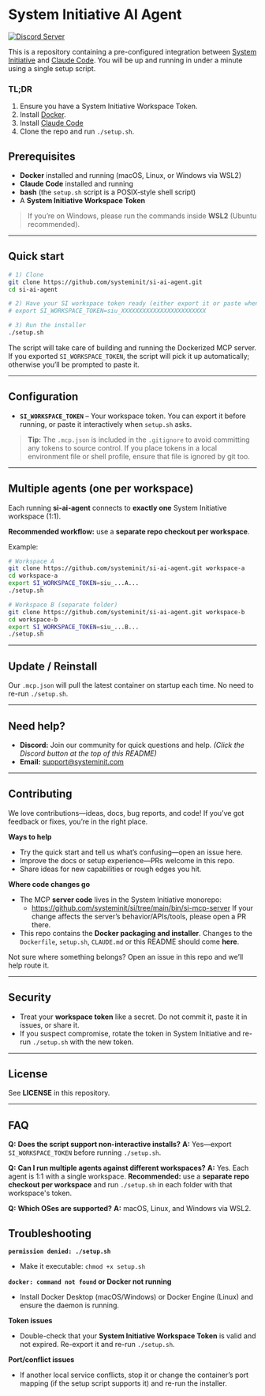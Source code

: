 # System Initiative AI Agent

[![Discord Server](https://img.shields.io/badge/discord-gray?style=for-the-badge&logo=discord&logoColor=white)](https://discord.com/invite/system-init)

This is a repository containing a pre-configured integration between [System Initiative](https://systeminit.com) and [Claude Code](https://www.anthropic.com/claude-code). You will be up and running in under a minute using a single setup script.

### TL;DR

1. Ensure you have a System Initiative Workspace Token.
2. Install [Docker](https://www.docker.com/products/docker-desktop).
3. Install [Claude Code](https://www.anthropic.com/claude-code)
4. Clone the repo and run `./setup.sh`.

## Prerequisites

- **Docker** installed and running (macOS, Linux, or Windows via WSL2)
- **Claude Code** installed and running
- **bash** (the `setup.sh` script is a POSIX‐style shell script)
- A **System Initiative Workspace Token**

> If you’re on Windows, please run the commands inside **WSL2** (Ubuntu recommended).

---

## Quick start

```bash
# 1) Clone
git clone https://github.com/systeminit/si-ai-agent.git
cd si-ai-agent

# 2) Have your SI workspace token ready (either export it or paste when prompted)
# export SI_WORKSPACE_TOKEN=siu_XXXXXXXXXXXXXXXXXXXXXXXX

# 3) Run the installer
./setup.sh
```

The script will take care of building and running the Dockerized MCP server. If you exported `SI_WORKSPACE_TOKEN`, the script will pick it up automatically; otherwise you’ll be prompted to paste it.

---

## Configuration

- **`SI_WORKSPACE_TOKEN`** – Your workspace token. You can export it before running, or paste it interactively when `setup.sh` asks.

> **Tip:** The `.mcp.json` is included in the `.gitignore` to avoid committing any tokens to source control. If you place tokens in a local environment file or shell profile, ensure that file is ignored by git too.

---

## Multiple agents (one per workspace)

Each running **si-ai-agent** connects to **exactly one** System Initiative workspace (1:1).

**Recommended workflow:** use a **separate repo checkout per workspace**.

Example:

```bash
# Workspace A
git clone https://github.com/systeminit/si-ai-agent.git workspace-a
cd workspace-a
export SI_WORKSPACE_TOKEN=siu_...A...
./setup.sh

# Workspace B (separate folder)
git clone https://github.com/systeminit/si-ai-agent.git workspace-b
cd workspace-b
export SI_WORKSPACE_TOKEN=siu_...B...
./setup.sh
```

---

## Update / Reinstall

Our `.mcp.json` will pull the latest container on startup each time. No need to re-run `./setup.sh`.

---

## Need help?

- **Discord:** Join our community for quick questions and help. _(Click the Discord button at the top of this README)_
- **Email:** [support@systeminit.com](mailto:support@systeminit.com)

---

## Contributing

We love contributions—ideas, docs, bug reports, and code! If you’ve got feedback or fixes, you’re in the right place.

**Ways to help**

- Try the quick start and tell us what’s confusing—open an issue here.
- Improve the docs or setup experience—PRs welcome in this repo.
- Share ideas for new capabilities or rough edges you hit.

**Where code changes go**

- The MCP **server code** lives in the System Initiative monorepo:
  - https://github.com/systeminit/si/tree/main/bin/si-mcp-server
    If your change affects the server’s behavior/APIs/tools, please open a PR there.
- This repo contains the **Docker packaging and installer**. Changes to the `Dockerfile`, `setup.sh`, `CLAUDE.md` or this README should come **here**.

Not sure where something belongs? Open an issue in this repo and we’ll help route it.

---

## Security

- Treat your **workspace token** like a secret. Do not commit it, paste it in issues, or share it.
- If you suspect compromise, rotate the token in System Initiative and re-run `./setup.sh` with the new token.

---

## License

See **LICENSE** in this repository.

---

## FAQ

**Q:** **Does the script support non-interactive installs?**
**A:** Yes—export `SI_WORKSPACE_TOKEN` before running `./setup.sh`.

**Q:** **Can I run multiple agents against different workspaces?**
**A:** Yes. Each agent is 1:1 with a single workspace. **Recommended:** use a **separate repo checkout per workspace** and run `./setup.sh` in each folder with that workspace's token.

**Q:** **Which OSes are supported?**
**A:** macOS, Linux, and Windows via WSL2.

## Troubleshooting

**`permission denied: ./setup.sh`**

- Make it executable: `chmod +x setup.sh`

**`docker: command not found` or Docker not running**

- Install Docker Desktop (macOS/Windows) or Docker Engine (Linux) and ensure the daemon is running.

**Token issues**

- Double-check that your **System Initiative Workspace Token** is valid and not expired. Re-export it and re-run `./setup.sh`.

**Port/conflict issues**

- If another local service conflicts, stop it or change the container’s port mapping (if the setup script supports it) and re-run the installer.
